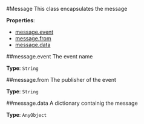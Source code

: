 <a name="Message"></a>
#Message
This class encapsulates the message

**Properties**:

  * [message.event](#Message#event)
  * [message.from](#Message#from)
  * [message.data](#Message#data)


<a name="Message#event"></a>
##message.event
The event name

**Type**: `String`  


<a name="Message#from"></a>
##message.from
The publisher of the event

**Type**: `String`  
 

<a name="Message#data"></a>
##message.data
A dictionary containig the message

**Type**: `AnyObject`  
